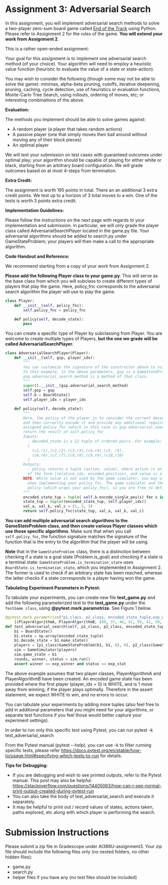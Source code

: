 # **Assignment 3: Adversarial Search**

In this assignment, you will implement adversarial search methods to solve a two-player zero-sum board game called [End of the Track](https://www.gaya-game.com/products/the-end-of-the-track) using Python. Please refer to Assignment 2 for the rules of the game. **You will extend your work from Assignment 2**.

This is a rather open-ended assignment:

Your goal for this assignment is to implement one adversarial search method (of your choice). Your algorithm will need to employ a heuristic value function (heuristic to evaluate the value of a state or state-action).

You may wish to consider the following (though some may not be able to solve the game): minimax, alpha-beta pruning, cutoffs, iterative deepening, pruning, caching, cycle detection, use of heuristics or evaluation functions, Monte-Carlo Tree Search, using rollouts, ordering of moves, etc; or interesting combinations of the above.

**Evaluation:**

The methods you implement should be able to solve games against:

- A random player (a player that takes random actions)
- A passive player (one that simply moves their ball around without moving any of their block pieces)
- An optimal player

We will test your submission on test cases with guaranteed outcomes under optimal play; your algorithm should be capable of playing for either white or black, starting from an arbitrary board configuration. We will grade outcomes based on at most 4-steps from termination.

**Extra Credit:**

The assignment is worth 195 points in total. There an an additional 3 extra credit points. We test up to a horizon of 3 total moves to a win. One of the tests is worth 3 points extra credit.

**Implementation Guidelines:**

Please follow the instructions on the next page with regards to your implementation and submission. In particular, we will only grade the player class called AdversarialSearchPlayer located in the game.py file. Your adversarial algorithms should be added to search.py under GameStateProblem; your players will then make a call to the appropriate algorithm.

**Code Handout and Reference:**

We recommend starting from a copy of your work from Assignment 2.

**Please add the following Player class to your game.py**: This will serve as the base class from which you will subclass to create different types of players that play the game. Here, policy_fnc corresponds to the adversarial search algorithm the player will use to play the game.
```python
class Player:
    def __init__(self, policy_fnc):
        self.policy_fnc = policy_fnc

    def policy(self, decode_state):
        pass
```
You can create a specific type of Player by subclassing from Player. You are welcome to create multiple types of Players, **but the one we grade will be called AdversarialSearchPlayer.**
```python
class AdversarialSearchPlayer(Player):
    def __init__(self, gsp, player_idx):
        """
        You can customize the signature of the constructor above to suit your needs.
        In this example, in the above parameters, gsp is a GameStateProblem, and
        gsp.adversarial_search_method is a method of that class.  
        """
        super().__init__(gsp.adversarial_search_method)
        self.gsp = gsp
        self.b = BoardState()
        self.player_idx = player_idx

    def policy(self, decode_state):
        """
        Here, the policy of the player is to consider the current decoded game state
        and then correctly encode it and provide any additional required parameters to the
        assigned policy_fnc (which in this case is gsp.adversarial_search_method), and then
        return the result of self.policy_fnc
        Inputs:
          - decoded_state is a 12-tuple of ordered pairs. For example:
          (
            (c1,r1),(c2,r2),(c3,r3),(c4,r4),(c5, r5),
            (c6,r6),(c7,r7),(c8,r8),(c9,r9),(c10,r10)
          )
        Outputs:
          - policy returns a tuple (action, value), where action is an action tuple
          of the form (relative_idx, encoded_position), and value is a value.
        NOTE: While value is not used by the game simulator, you may wish to use this value
          when implementing your policy_fnc. The game simulator and the tests only call
          policy (which wraps your policy_fnc), so you are free to define the inputs for policy_fnc.
        """
        encoded_state_tup = tuple( self.b.encode_single_pos(s) for s in decode_state )
        state_tup = tuple((encoded_state_tup, self.player_idx))
        val_a, val_b, val_c = (1, 2, 3)
        return self.policy_fnc(state_tup, val_a, val_b, val_c)
```

**You can add multiple adversarial search algorithms to the GameStateProblem class, and then create various Player classes which use those specific algorithms**. Make sure that when you call `self.policy_fnc`, the function signature matches the signature of the function that is the entry to the algorithm that the player will be using.

**Note** that in the `GameStateProblem `class, there is a distinction between checking if a state is a goal state (Problem.is_goal) and checking if a state is a terminal state: `GameStateProblem.is_termination_state` uses `BoardState.is_termination_state`, which you implemented in Assignment 2. The former is used to check if an arbitrary state has been reached, whereas the latter checks if a state corresponds to a player having won the game.

**Tabulating Experiment Parameters in Pytest:**

To tabulate your experiments, you can create new file **test_game.py** and add the following parameterized test to the **test_game.py** under the  `TestGame class`, using **@pytest.mark.parametrize**. See Figure 1 below.
```python
@pytest.mark.parametrize("p1_class, p2_class, encoded_state_tuple,exp_winner,exp_stat",
    [(PlayerAlgorithmA, PlayerAlgorithmB, (49, 37, 46, 41, 55, 41, 50, 51, 52, 53, 54, 52), "WHITE", "No issues")])
def test_adversarial_search(self, p1_class, p2_class, encoded_state_tuple, exp_winner, exp_stat):
    b1 = BoardState()
    b1.state = np.array(encoded_state_tuple)
    b1.decode_state = b1.make_state()
    players = [p1_class(GameStateProblem(b1, b1, 0), 0), p2_class(GameStateProblem(b1, b1, 0), 1)]
    sim = GameSimulator(players)
    sim.game_state = b1
    rounds, winner, status = sim.run()
    assert winner == exp_winner and status == exp_stat
```
The above example assumes that two player classes, PlayerAlgorithmA and PlayerAlgorithmB have been created. An encoded game state has been provided where the first player (player_idx = 0) is WHITE, and is 1 move away from winning, if the player plays optimally. Therefore in the assert statement, we expect WHITE to win, and no errors to occur.

You can tabulate your experiments by adding more tuples (also feel free to add in additional parameters that you might need for your algorithms, or separate test functions if you feel those would better capture your experiment settings).

In order to run only this specific test using Pytest, you can run pytest -k test_adversarial_search

From the Pytest manual (pytest --help), you can use -k to filter running specific tests, please refer https://docs.pytest.org/en/stable/how-to/usage.html#specifying-which-tests-to-run for details.

**Tips for Debugging:**

- If you are debugging and wish to see printed outputs, refer to the Pytest manual. This post may also be helpful:  
    <https://stackoverflow.com/questions/14405063/how-can-i-see-normal-print-output-created-during-pytest-run>
- You can also take the body of test_adversarial_search and execute it separately.
- It may be helpful to print out / record values of states, actions taken, paths explored, etc along with which player is performing the search.

# Submission Instructions
Please submit a zip file in Gradescope under AI388U-assignment3. Your zip file should include the following files only (no nested folders, no other hidden files):
- game.py
- search.py
- helper files if you have any (no test files should be included) 
